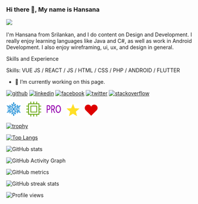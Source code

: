 ### Hi there 👋, My name is Hansana
![](https://pbs.twimg.com/profile_banners/1411062023186653193/1625842550/1080x360)

I'm Hansana from Srilankan, and I do content on Design and Development. I really enjoy learning languages  like Java and  C#, as well as work in Android Development. I also enjoy wireframing, ui, ux, and design in general.

Skills and Experience

Skills: VUE JS / REACT / JS / HTML / CSS / PHP / ANDROID / FLUTTER  

- 🔭 I’m currently working on this page. 


[<img src='https://cdn.jsdelivr.net/npm/simple-icons@3.0.1/icons/github.svg' alt='github' height='40'>](https://github.com/Hansana-Wijethilaka)  [<img src='https://cdn.jsdelivr.net/npm/simple-icons@3.0.1/icons/linkedin.svg' alt='linkedin' height='40'>](https://www.linkedin.com/in/https://www.linkedin.com/in/kusalitha-hansana-bb84a417a//)  [<img src='https://cdn.jsdelivr.net/npm/simple-icons@3.0.1/icons/facebook.svg' alt='facebook' height='40'>](https://www.facebook.com/https://www.facebook.com/hansana.wijethilaka.1)  [<img src='https://cdn.jsdelivr.net/npm/simple-icons@3.0.1/icons/twitter.svg' alt='twitter' height='40'>](https://twitter.com/https://twitter.com/HansanaWijethi1)  [<img src='https://cdn.jsdelivr.net/npm/simple-icons@3.0.1/icons/stackoverflow.svg' alt='stackoverflow' height='40'>](https://stackoverflow.com/users/https://stackoverflow.com/users/16415275/hansana-wijethilaka)  

<a href='https://archiveprogram.github.com/'><img src='https://raw.githubusercontent.com/acervenky/animated-github-badges/master/assets/acbadge.gif' width='40' height='40'></a> <a href='https://docs.github.com/en/developers'><img src='https://raw.githubusercontent.com/acervenky/animated-github-badges/master/assets/devbadge.gif' width='40' height='40'></a> <a href='https://github.com/pricing'><img src='https://raw.githubusercontent.com/acervenky/animated-github-badges/master/assets/pro.gif' width='40' height='40'></a> <a href='https://stars.github.com/'><img src='https://raw.githubusercontent.com/acervenky/animated-github-badges/master/assets/starbadge.gif' width='35' height='35'></a> <a href='https://docs.github.com/en/github/supporting-the-open-source-community-with-github-sponsors'><img src='https://raw.githubusercontent.com/acervenky/animated-github-badges/master/assets/sponsorbadge.gif' width='35' height='35'></a> 

[![trophy](https://github-profile-trophy.vercel.app/?username=Hansana-Wijethilaka)](https://github.com/ryo-ma/github-profile-trophy)

[![Top Langs](https://github-readme-stats.vercel.app/api/top-langs/?username=Hansana-Wijethilaka)](https://github.com/anuraghazra/github-readme-stats)

![GitHub stats](https://github-readme-stats.vercel.app/api?username=Hansana-Wijethilaka&show_icons=true&count_private=true)  

![GitHub Activity Graph](https://activity-graph.herokuapp.com/graph?username=Hansana-Wijethilaka)  

![GitHub metrics](https://metrics.lecoq.io/Hansana-Wijethilaka)  

![GitHub streak stats](https://github-readme-streak-stats.herokuapp.com/?user=Hansana-Wijethilaka)  

![Profile views](https://gpvc.arturio.dev/Hansana-Wijethilaka)  
